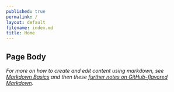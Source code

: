 ```yaml
---
published: true
permalink: /
layout: default
filename: index.md
title: Home
---
```



## Page Body

*For more on how to create and edit content using markdown, see [Markdown Basics](https://help.github.com/articles/markdown-basics) and then these [further notes on GitHub-flavored Markdown](https://help.github.com/articles/github-flavored-markdown).*   
